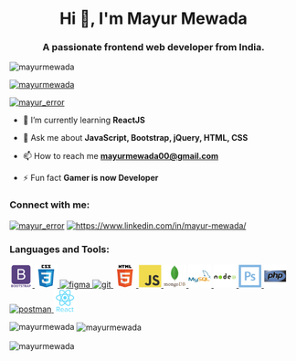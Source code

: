 <h1 align="center">Hi 👋, I'm Mayur Mewada</h1>
<h3 align="center">A passionate frontend web developer from India.</h3>

<p align="left"> <img src="https://komarev.com/ghpvc/?username=mayurmewada&label=Profile%20views&color=0e75b6&style=flat" alt="mayurmewada" /> </p>

<p align="left"> <a href="https://github.com/ryo-ma/github-profile-trophy"><img src="https://github-profile-trophy.vercel.app/?username=mayurmewada" alt="mayurmewada" /></a> </p>

<p align="left"> <a href="https://twitter.com/mayur_error" target="blank"><img src="https://img.shields.io/twitter/follow/mayur_error?logo=twitter&style=for-the-badge" alt="mayur_error" /></a> </p>

- 🌱 I’m currently learning **ReactJS**

- 💬 Ask me about **JavaScript, Bootstrap, jQuery, HTML, CSS**

- 📫 How to reach me **mayurmewada00@gmail.com**

- ⚡ Fun fact **Gamer is now Developer**

<h3 align="left">Connect with me:</h3>
<p align="left">
<a href="https://twitter.com/mayur_error" target="blank"><img align="center" src="https://raw.githubusercontent.com/rahuldkjain/github-profile-readme-generator/master/src/images/icons/Social/twitter.svg" alt="mayur_error" height="30" width="40" /></a>
<a href="https://linkedin.com/in/https://www.linkedin.com/in/mayur-mewada/" target="blank"><img align="center" src="https://raw.githubusercontent.com/rahuldkjain/github-profile-readme-generator/master/src/images/icons/Social/linked-in-alt.svg" alt="https://www.linkedin.com/in/mayur-mewada/" height="30" width="40" /></a>
</p>

<h3 align="left">Languages and Tools:</h3>
<p align="left"> <a href="https://getbootstrap.com" target="_blank"> <img src="https://raw.githubusercontent.com/devicons/devicon/master/icons/bootstrap/bootstrap-plain-wordmark.svg" alt="bootstrap" width="40" height="40"/> </a> <a href="https://www.w3schools.com/css/" target="_blank"> <img src="https://raw.githubusercontent.com/devicons/devicon/master/icons/css3/css3-original-wordmark.svg" alt="css3" width="40" height="40"/> </a> <a href="https://www.figma.com/" target="_blank"> <img src="https://www.vectorlogo.zone/logos/figma/figma-icon.svg" alt="figma" width="40" height="40"/> </a> <a href="https://git-scm.com/" target="_blank"> <img src="https://www.vectorlogo.zone/logos/git-scm/git-scm-icon.svg" alt="git" width="40" height="40"/> </a> <a href="https://www.w3.org/html/" target="_blank"> <img src="https://raw.githubusercontent.com/devicons/devicon/master/icons/html5/html5-original-wordmark.svg" alt="html5" width="40" height="40"/> </a> <a href="https://developer.mozilla.org/en-US/docs/Web/JavaScript" target="_blank"> <img src="https://raw.githubusercontent.com/devicons/devicon/master/icons/javascript/javascript-original.svg" alt="javascript" width="40" height="40"/> </a> <a href="https://www.mongodb.com/" target="_blank"> <img src="https://raw.githubusercontent.com/devicons/devicon/master/icons/mongodb/mongodb-original-wordmark.svg" alt="mongodb" width="40" height="40"/> </a> <a href="https://www.mysql.com/" target="_blank"> <img src="https://raw.githubusercontent.com/devicons/devicon/master/icons/mysql/mysql-original-wordmark.svg" alt="mysql" width="40" height="40"/> </a> <a href="https://nodejs.org" target="_blank"> <img src="https://raw.githubusercontent.com/devicons/devicon/master/icons/nodejs/nodejs-original-wordmark.svg" alt="nodejs" width="40" height="40"/> </a> <a href="https://www.photoshop.com/en" target="_blank"> <img src="https://raw.githubusercontent.com/devicons/devicon/master/icons/photoshop/photoshop-line.svg" alt="photoshop" width="40" height="40"/> </a> <a href="https://www.php.net" target="_blank"> <img src="https://raw.githubusercontent.com/devicons/devicon/master/icons/php/php-original.svg" alt="php" width="40" height="40"/> </a> <a href="https://postman.com" target="_blank"> <img src="https://www.vectorlogo.zone/logos/getpostman/getpostman-icon.svg" alt="postman" width="40" height="40"/> </a> <a href="https://reactjs.org/" target="_blank"> <img src="https://raw.githubusercontent.com/devicons/devicon/master/icons/react/react-original-wordmark.svg" alt="react" width="40" height="40"/> </a> </p>

<p><img align="left" src="https://github-readme-stats.vercel.app/api/top-langs?username=mayurmewada&show_icons=true&locale=en&layout=compact" alt="mayurmewada" /></p>

<p>&nbsp;<img align="center" src="https://github-readme-stats.vercel.app/api?username=mayurmewada&show_icons=true&locale=en" alt="mayurmewada" /></p>

<p><img align="center" src="https://github-readme-streak-stats.herokuapp.com/?user=mayurmewada&" alt="mayurmewada" /></p>
